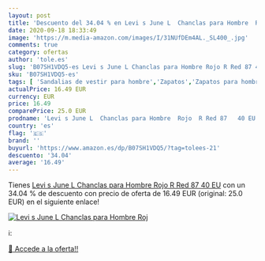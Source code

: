 ```yaml
---
layout: post
title: 'Descuento del 34.04 % en Levi s June L  Chanclas para Hombre  Roj'
date: 2020-09-18 18:33:49
image: 'https://m.media-amazon.com/images/I/31NUfDEm4AL._SL400_.jpg'
comments: true
category: ofertas
author: 'tole.es'
slug: 'B07SH1VDQ5-es Levi s June L Chanclas para Hombre Rojo R Red 87 40 EU'
sku: 'B07SH1VDQ5-es'
tags: [ 'Sandalias de vestir para hombre','Zapatos','Zapatos para hombre','Zapatos y complementos','chanclas', ]
actualPrice: 16.49 EUR
currency: EUR
price: 16.49
comparePrice: 25.0 EUR
prodname: 'Levi s June L  Chanclas para Hombre  Rojo  R Red 87   40 EU'
country: 'es'
flag: '🇪🇸'
brand: ''
buyurl: 'https://www.amazon.es/dp/B07SH1VDQ5/?tag=tolees-21'
descuento: '34.04'
average: '16.49'
---
```


Tienes [Levi s June L  Chanclas para Hombre  Rojo  R Red 87   40 EU](https://www.amazon.es/dp/B07SH1VDQ5/?tag=tolees-21) con un 34.04 % de descuento con precio de oferta de 16.49 EUR (original: 25.0 EUR) en el siguiente enlace!

[![Levi s June L  Chanclas para Hombre  Roj](https://m.media-amazon.com/images/I/31NUfDEm4AL._SL400_.jpg)](https://www.amazon.es/dp/B07SH1VDQ5/?tag=tolees-21)

ℹ️:


[🛒 Accede a la oferta!!](https://www.amazon.es/dp/B07SH1VDQ5/?tag=tolees-21)
